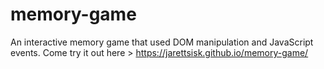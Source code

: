 # memory-game
An interactive memory game that used DOM manipulation and JavaScript events.
Come try it out here > https://jarettsisk.github.io/memory-game/
